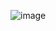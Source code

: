 ![image](https://github.com/FreelanceProjects-2-0/Matias_ToDo/assets/37000378/a2fd8c8c-2b0f-4aaf-91e6-0f8d15ce361c)
